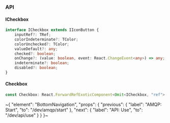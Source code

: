 

### API

#### ICheckbox

```ts
interface ICheckbox extends IIconButton {
    inputRef?: TRef;
    colorIndeterminate?: TColor;
    colorUnchecked?: TColor;
    valueDefault?: any;
    checked?: boolean;
    onChange?: (value: boolean, event: React.ChangeEvent<any>) => any;
    indeterminate?: boolean;
    disabled?: boolean;
}
```

#### Checkbox

```ts
const Checkbox: React.ForwardRefExoticComponent<Omit<ICheckbox, "ref"> & React.RefAttributes<unknown>>;
```

~{
  "element": "BottomNavigation",
  "props": {
    "previous": {
      "label": "AMQP: Start",
      "to": "/dev/amqp/start"
    },
    "next": {
      "label": "API: Use",
      "to": "/dev/api/use"
    }
  }
}~
